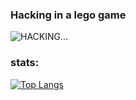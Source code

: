 ### Hacking in a lego game

![HACKING...](https://cdn.discordapp.com/attachments/1079011911678574672/1083402912878825492/Crucfix.png)
### stats:


[![Top Langs](https://github-readme-stats.vercel.app/api/top-langs/?username=JohnyJonson&langs_count=8&theme=radical)](https://github.com/anuraghazra/github-readme-stats)
